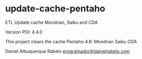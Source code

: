 update-cache-pentaho
======================

ETL Update cache Mondrian, Saiku and CDA

Version PDI: 4.4.0

This project clears the cache Pentaho 4.8:
  Mondrian
  Saiku
  CDA

Daniel Albuquerque Rabelo
programador@danielrabelo.com
